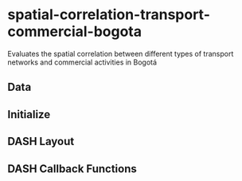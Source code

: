 # spatial-correlation-transport-commercial-bogota
Evaluates the spatial correlation between different types of transport networks and commercial activities in Bogotá

## Data

## Initialize

## DASH Layout

## DASH Callback Functions
